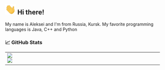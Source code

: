 ## <img src="https://raw.githubusercontent.com/PixelAlex/PixelAlex/master/wave.gif" width="35px"> Hi there! 

My name is Aleksei and I'm from Russia, Kursk. My favorite programming languages is Java, C++ and Python

### 📈 GitHub Stats

  <table>
<p align="center">
  
<td>
  <img width="550px" align="left" src="https://github-readme-stats.vercel.app/api?username=PixelAlex&hide_border=true&count_private=false&hide_title=false&show_icons=true&theme=dark&icon_color=5194f0&bg_color=0d1117" />
      <img width="550px" src="https://github-readme-stats.vercel.app/api/top-langs/?username=PixelAlex&hide=CMake, Makefile&hide_border=true&hide_title=false&theme=dark&icon_color=5194f0&bg_color=0d1117" />
</td>
</p>

</table>

<br />



